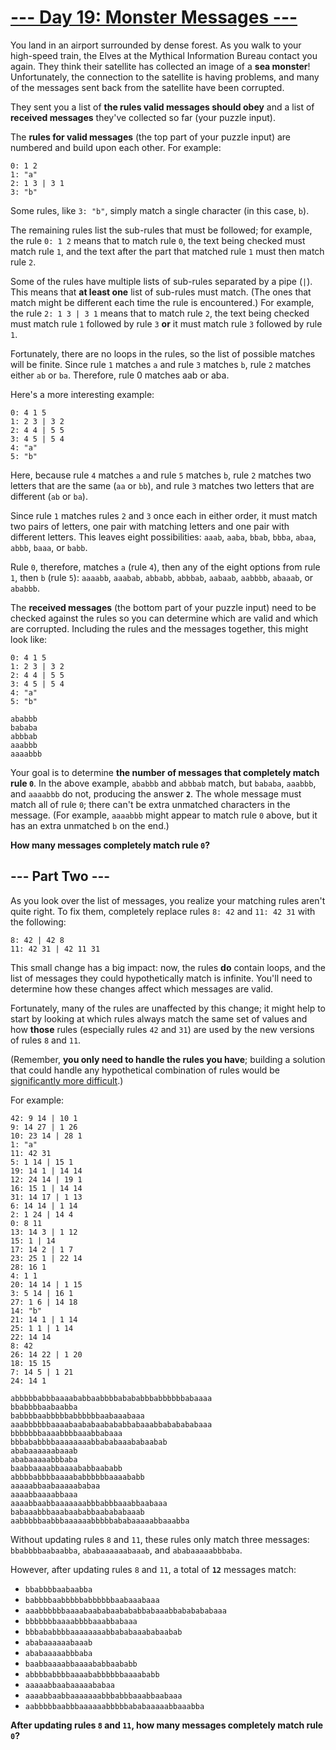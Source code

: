 # [--- Day 19: Monster Messages ---](https://adventofcode.com/2020/day/19)

You land in an airport surrounded by dense forest. As you walk to your high-speed train, the Elves at the Mythical Information Bureau contact you again. They think their satellite has collected an image of a **sea monster**! Unfortunately, the connection to the satellite is having problems, and many of the messages sent back from the satellite have been corrupted.

They sent you a list of **the rules valid messages should obey** and a list of **received messages** they've collected so far (your puzzle input).

The **rules for valid messages** (the top part of your puzzle input) are numbered and build upon each other. For example:

```
0: 1 2
1: "a"
2: 1 3 | 3 1
3: "b"
```

Some rules, like ``3: "b"``, simply match a single character (in this case, ``b``).

The remaining rules list the sub-rules that must be followed; for example, the rule ``0: 1 2`` means that to match rule ``0``, the text being checked must match rule ``1``, and the text after the part that matched rule ``1`` must then match rule ``2``.

Some of the rules have multiple lists of sub-rules separated by a pipe (``|``). This means that **at least one** list of sub-rules must match. (The ones that match might be different each time the rule is encountered.) For example, the rule ``2: 1 3 | 3 1`` means that to match rule ``2``, the text being checked must match rule ``1`` followed by rule ``3`` **or** it must match rule ``3`` followed by rule ``1``.

Fortunately, there are no loops in the rules, so the list of possible matches will be finite. Since rule ``1`` matches ``a`` and rule ``3`` matches ``b``, rule ``2`` matches either ``ab`` or ``ba``. Therefore, rule 0 matches aab or aba.

Here's a more interesting example:

```
0: 4 1 5
1: 2 3 | 3 2
2: 4 4 | 5 5
3: 4 5 | 5 4
4: "a"
5: "b"
```

Here, because rule ``4`` matches ``a`` and rule ``5`` matches ``b``, rule ``2`` matches two letters that are the same (``aa`` or ``bb``), and rule ``3`` matches two letters that are different (``ab`` or ``ba``).

Since rule ``1`` matches rules ``2`` and ``3`` once each in either order, it must match two pairs of letters, one pair with matching letters and one pair with different letters. This leaves eight possibilities: ``aaab``, ``aaba``, ``bbab``, ``bbba``, ``abaa``, ``abbb``, ``baaa``, or ``babb``.

Rule ``0``, therefore, matches ``a`` (rule ``4``), then any of the eight options from rule ``1``, then ``b`` (rule ``5``): ``aaaabb``, ``aaabab``, ``abbabb``, ``abbbab``, ``aabaab``, ``aabbbb``, ``abaaab``, or ``ababbb``.

The **received messages** (the bottom part of your puzzle input) need to be checked against the rules so you can determine which are valid and which are corrupted. Including the rules and the messages together, this might look like:

```
0: 4 1 5
1: 2 3 | 3 2
2: 4 4 | 5 5
3: 4 5 | 5 4
4: "a"
5: "b"

ababbb
bababa
abbbab
aaabbb
aaaabbb
```

Your goal is to determine **the number of messages that completely match rule ``0``**. In the above example, ``ababbb`` and ``abbbab`` match, but ``bababa``, ``aaabbb``, and ``aaaabbb`` do not, producing the answer **``2``**. The whole message must match all of rule ``0``; there can't be extra unmatched characters in the message. (For example, ``aaaabbb`` might appear to match rule ``0`` above, but it has an extra unmatched ``b`` on the end.)

**How many messages completely match rule ``0``?**

## --- Part Two ---

As you look over the list of messages, you realize your matching rules aren't quite right. To fix them, completely replace rules ``8: 42`` and ``11: 42 31`` with the following:

```
8: 42 | 42 8
11: 42 31 | 42 11 31
```

This small change has a big impact: now, the rules **do** contain loops, and the list of messages they could hypothetically match is infinite. You'll need to determine how these changes affect which messages are valid.

Fortunately, many of the rules are unaffected by this change; it might help to start by looking at which rules always match the same set of values and how **those** rules (especially rules ``42`` and ``31``) are used by the new versions of rules ``8`` and ``11``.

(Remember, **you only need to handle the rules you have**; building a solution that could handle any hypothetical combination of rules would be [significantly more difficult](https://en.wikipedia.org/wiki/Formal_grammar).)

For example:

```
42: 9 14 | 10 1
9: 14 27 | 1 26
10: 23 14 | 28 1
1: "a"
11: 42 31
5: 1 14 | 15 1
19: 14 1 | 14 14
12: 24 14 | 19 1
16: 15 1 | 14 14
31: 14 17 | 1 13
6: 14 14 | 1 14
2: 1 24 | 14 4
0: 8 11
13: 14 3 | 1 12
15: 1 | 14
17: 14 2 | 1 7
23: 25 1 | 22 14
28: 16 1
4: 1 1
20: 14 14 | 1 15
3: 5 14 | 16 1
27: 1 6 | 14 18
14: "b"
21: 14 1 | 1 14
25: 1 1 | 1 14
22: 14 14
8: 42
26: 14 22 | 1 20
18: 15 15
7: 14 5 | 1 21
24: 14 1

abbbbbabbbaaaababbaabbbbabababbbabbbbbbabaaaa
bbabbbbaabaabba
babbbbaabbbbbabbbbbbaabaaabaaa
aaabbbbbbaaaabaababaabababbabaaabbababababaaa
bbbbbbbaaaabbbbaaabbabaaa
bbbababbbbaaaaaaaabbababaaababaabab
ababaaaaaabaaab
ababaaaaabbbaba
baabbaaaabbaaaababbaababb
abbbbabbbbaaaababbbbbbaaaababb
aaaaabbaabaaaaababaa
aaaabbaaaabbaaa
aaaabbaabbaaaaaaabbbabbbaaabbaabaaa
babaaabbbaaabaababbaabababaaab
aabbbbbaabbbaaaaaabbbbbababaaaaabbaaabba
```

Without updating rules ``8`` and ``11``, these rules only match three messages: ``bbabbbbaabaabba``, ``ababaaaaaabaaab``, and ``ababaaaaabbbaba``.

However, after updating rules ``8`` and ``11``, a total of **``12``** messages match:

- ``bbabbbbaabaabba``
- ``babbbbaabbbbbabbbbbbaabaaabaaa``
- ``aaabbbbbbaaaabaababaabababbabaaabbababababaaa``
- ``bbbbbbbaaaabbbbaaabbabaaa``
- ``bbbababbbbaaaaaaaabbababaaababaabab``
- ``ababaaaaaabaaab``
- ``ababaaaaabbbaba``
- ``baabbaaaabbaaaababbaababb``
- ``abbbbabbbbaaaababbbbbbaaaababb``
- ``aaaaabbaabaaaaababaa``
- ``aaaabbaabbaaaaaaabbbabbbaaabbaabaaa``
- ``aabbbbbaabbbaaaaaabbbbbababaaaaabbaaabba``

**After updating rules ``8`` and ``11``, how many messages completely match rule ``0``?**
